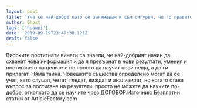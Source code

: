 ```yaml
---
layout: post
title: 'Уча се най-добре като се занимавам и съм сигурен, че го правите'
author: Ghost
tags: ['huawei']
date: '2019-09-19T23:47:38.121Z'
draft: false
---
```


Високите постигнати винаги са знаели, че най-добрият начин да схванат нова информация и да я превърнат в нови резултати, умения и постигането на целите е не просто да научат нови неща, а да ги прилагат. Няма тайна. Човешките същества определено могат да се учат, като слушат, четат, гледат, виждат и анализират, но когато става въпрос за постигане на резултати, просто не можете да научите по-добре, отколкото да се научите чрез ДОГОВОР.Източник: Безплатни статии от ArticleFactory.com
